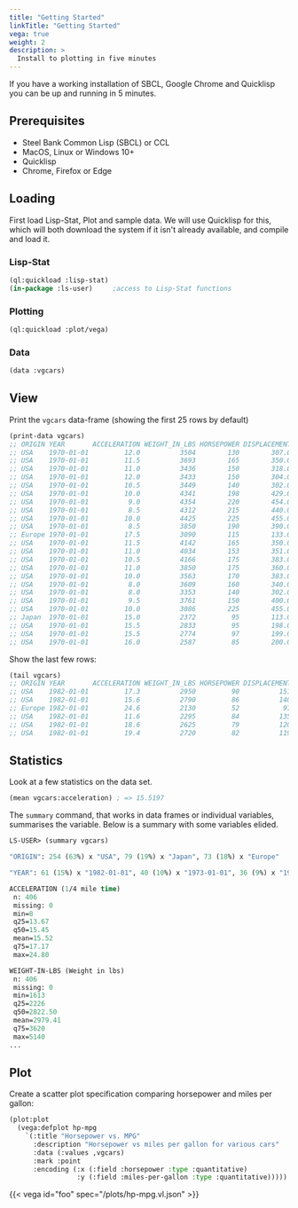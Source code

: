 ```yaml
---
title: "Getting Started"
linkTitle: "Getting Started"
vega: true
weight: 2
description: >
  Install to plotting in five minutes
---
```


If you have a working installation of SBCL, Google Chrome and
Quicklisp you can be up and running in 5 minutes.

## Prerequisites

- Steel Bank Common Lisp (SBCL) or CCL
- MacOS, Linux or Windows 10+
- Quicklisp
- Chrome, Firefox or Edge

## Loading

First load Lisp-Stat, Plot and sample data.  We will use Quicklisp for
this, which will both download the system if it isn't already
available, and compile and load it.

### Lisp-Stat

```lisp
(ql:quickload :lisp-stat)
(in-package :ls-user)     ;access to Lisp-Stat functions
```

### Plotting

```lisp
(ql:quickload :plot/vega)
```

### Data

```lisp
(data :vgcars)
```

## View

Print the `vgcars` data-frame (showing the first 25 rows by default)

```lisp
(print-data vgcars)
;; ORIGIN YEAR       ACCELERATION WEIGHT_IN_LBS HORSEPOWER DISPLACEMENT CYLINDERS MILES_PER_GALLON NAME
;; USA    1970-01-01         12.0          3504        130        307.0         8             18.0 chevrolet chevelle malibu
;; USA    1970-01-01         11.5          3693        165        350.0         8             15.0 buick skylark 320
;; USA    1970-01-01         11.0          3436        150        318.0         8             18.0 plymouth satellite
;; USA    1970-01-01         12.0          3433        150        304.0         8             16.0 amc rebel sst
;; USA    1970-01-01         10.5          3449        140        302.0         8             17.0 ford torino
;; USA    1970-01-01         10.0          4341        198        429.0         8             15.0 ford galaxie 500
;; USA    1970-01-01          9.0          4354        220        454.0         8             14.0 chevrolet impala
;; USA    1970-01-01          8.5          4312        215        440.0         8             14.0 plymouth fury iii
;; USA    1970-01-01         10.0          4425        225        455.0         8             14.0 pontiac catalina
;; USA    1970-01-01          8.5          3850        190        390.0         8             15.0 amc ambassador dpl
;; Europe 1970-01-01         17.5          3090        115        133.0         4 NIL              citroen ds-21 pallas
;; USA    1970-01-01         11.5          4142        165        350.0         8 NIL              chevrolet chevelle concours (sw)
;; USA    1970-01-01         11.0          4034        153        351.0         8 NIL              ford torino (sw)
;; USA    1970-01-01         10.5          4166        175        383.0         8 NIL              plymouth satellite (sw)
;; USA    1970-01-01         11.0          3850        175        360.0         8 NIL              amc rebel sst (sw)
;; USA    1970-01-01         10.0          3563        170        383.0         8             15.0 dodge challenger se
;; USA    1970-01-01          8.0          3609        160        340.0         8             14.0 plymouth 'cuda 340
;; USA    1970-01-01          8.0          3353        140        302.0         8 NIL              ford mustang boss 302
;; USA    1970-01-01          9.5          3761        150        400.0         8             15.0 chevrolet monte carlo
;; USA    1970-01-01         10.0          3086        225        455.0         8             14.0 buick estate wagon (sw)
;; Japan  1970-01-01         15.0          2372         95        113.0         4             24.0 toyota corona mark ii
;; USA    1970-01-01         15.5          2833         95        198.0         6             22.0 plymouth duster
;; USA    1970-01-01         15.5          2774         97        199.0         6             18.0 amc hornet
;; USA    1970-01-01         16.0          2587         85        200.0         6             21.0 ford maverick                 ..
```

Show the last few rows:

```lisp
(tail vgcars)
;; ORIGIN YEAR       ACCELERATION WEIGHT_IN_LBS HORSEPOWER DISPLACEMENT CYLINDERS MILES_PER_GALLON NAME
;; USA    1982-01-01         17.3          2950         90          151         4               27 chevrolet camaro
;; USA    1982-01-01         15.6          2790         86          140         4               27 ford mustang gl
;; Europe 1982-01-01         24.6          2130         52           97         4               44 vw pickup
;; USA    1982-01-01         11.6          2295         84          135         4               32 dodge rampage
;; USA    1982-01-01         18.6          2625         79          120         4               28 ford ranger
;; USA    1982-01-01         19.4          2720         82          119         4               31 chevy s-10
```

## Statistics

Look at a few statistics on the data set.

```lisp
(mean vgcars:acceleration) ; => 15.5197
```

The `summary` command, that works in data frames or individual variables, summarises the variable.  Below is a summary with some variables elided.
```lisp
LS-USER> (summary vgcars)

"ORIGIN": 254 (63%) x "USA", 79 (19%) x "Japan", 73 (18%) x "Europe"

"YEAR": 61 (15%) x "1982-01-01", 40 (10%) x "1973-01-01", 36 (9%) x "1978-01-01", 35 (9%) x "1970-01-01", 34 (8%) x "1976-01-01", 30 (7%) x "1975-01-01", 29 (7%) x "1971-01-01", 29 (7%) x "1979-01-01", 29 (7%) x "1980-01-01", 28 (7%) x "1972-01-01", 28 (7%) x "1977-01-01", 27 (7%) x "1974-01-01"

ACCELERATION (1/4 mile time)
 n: 406
 missing: 0
 min=8
 q25=13.67
 q50=15.45
 mean=15.52
 q75=17.17
 max=24.80

WEIGHT-IN-LBS (Weight in lbs)
 n: 406
 missing: 0
 min=1613
 q25=2226
 q50=2822.50
 mean=2979.41
 q75=3620
 max=5140
...

```
<!--
Note: We have removed the car models, essentially the row names, from
the summary in the table above.  Normally this would be done
automatically by the system, but this data set has a few repeated row
names, and only a human can determine whether or not they are
significant.  For this demonstration, they are not.
-->

## Plot

Create a scatter plot specification comparing horsepower and miles per
gallon:

```lisp
(plot:plot
  (vega:defplot hp-mpg
    `(:title "Horsepower vs. MPG"
      :description "Horsepower vs miles per gallon for various cars"
      :data (:values ,vgcars)
      :mark :point
      :encoding (:x (:field :horsepower :type :quantitative)
	             :y (:field :miles-per-gallon :type :quantitative)))))
```

{{< vega id="foo" spec="/plots/hp-mpg.vl.json" >}}




